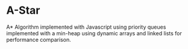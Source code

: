# A-Star
A* Algorithm implemented with Javascript using priority queues implemented with a min-heap using dynamic arrays and linked lists for performance comparison.
